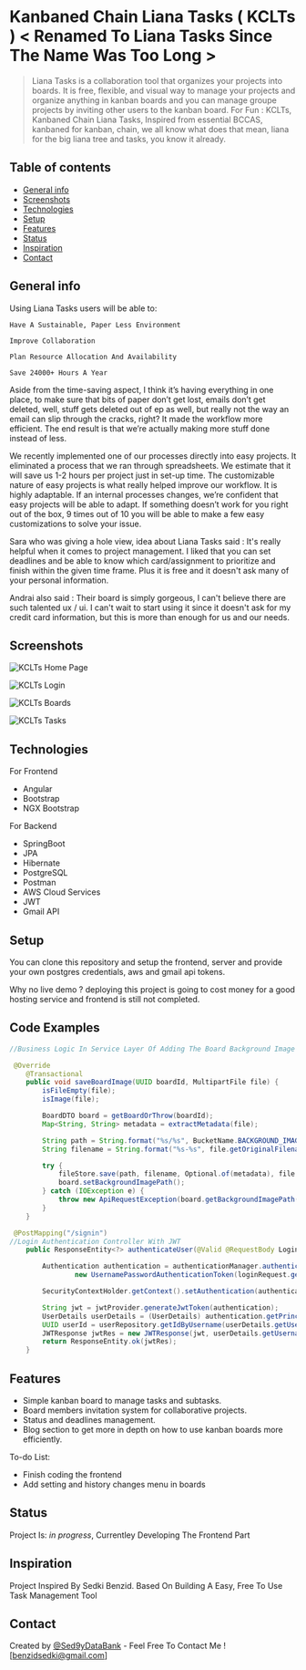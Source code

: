 # Kanbaned Chain Liana Tasks ( KCLTs ) < Renamed To Liana Tasks Since The Name Was Too Long >
> Liana Tasks is a collaboration tool that organizes your projects into boards. It is free, flexible, and visual way to manage your projects and organize anything in kanban boards and you can manage groupe projects by inviting other users to the kanban board.
> For Fun : KCLTs, Kanbaned Chain Liana Tasks, Inspired from essential BCCAS, kanbaned for kanban, chain, we all know what does that mean, liana for the big liana tree and tasks, you know it already.

## Table of contents
* [General info](#general-info)
* [Screenshots](#screenshots)
* [Technologies](#technologies)
* [Setup](#setup)
* [Features](#features)
* [Status](#status)
* [Inspiration](#inspiration)
* [Contact](#contact)

## General info
Using Liana Tasks users will be able to:

    Have A Sustainable, Paper Less Environment

    Improve Collaboration

    Plan Resource Allocation And Availability

    Save 24000+ Hours A Year

Aside from the time-saving aspect, I think it’s having everything in one place, to make sure that bits of paper don’t get lost, emails don’t get deleted, well, stuff gets deleted out of ep as well, but really not the way an email can slip through the cracks, right? It made the workflow more efficient. The end result is that we’re actually making more stuff done instead of less.

We recently implemented one of our processes directly into easy projects. It eliminated a process that we ran through spreadsheets. We estimate that it will save us 1-2 hours per project just in set-up time. The customizable nature of easy projects is what really helped improve our workflow. It is highly adaptable. If an internal processes changes, we’re confident that easy projects will be able to adapt. If something doesn’t work for you right out of the box, 9 times out of 10 you will be able to make a few easy customizations to solve your issue.

Sara who was giving a hole view, idea about Liana Tasks said :  It's really helpful when it comes to project management. I liked that you can set deadlines and be able to know which card/assignment to prioritize and finish within the given time frame. Plus it is free and it doesn't ask many of your personal information.

Andrai also said : Their board is simply gorgeous, I can't believe there are such talented ux / ui. I can't wait to start using it since it doesn't ask for my credit card information, but this is more than enough for us and our needs.

## Screenshots
![KCLTs Home Page](https://github.com/Sed9yDataBank/Kanbaned-Chain-Liana-Tasks/blob/master/KCLTS%20Screenshots/First.gif)

![KCLTs Login](https://github.com/Sed9yDataBank/Kanbaned-Chain-Liana-Tasks/blob/master/KCLTS%20Screenshots/Login.gif)

![KCLTs Boards](https://github.com/Sed9yDataBank/Kanbaned-Chain-Liana-Tasks/blob/master/KCLTS%20Screenshots/Boards.gif)

![KCLTs Tasks](https://github.com/Sed9yDataBank/Kanbaned-Chain-Liana-Tasks/blob/master/KCLTS%20Screenshots/Tasks.gif)

## Technologies

For Frontend
* Angular 
* Bootstrap
* NGX Bootstrap

For Backend
* SpringBoot
* JPA 
* Hibernate
* PostgreSQL
* Postman
* AWS Cloud Services
* JWT
* Gmail API


## Setup

You can clone this repository and setup the frontend, server and provide your own postgres credentials, aws and gmail api tokens.

Why no live demo ? deploying this project is going to cost money for a good hosting service and frontend is still not completed.

## Code Examples

```java
//Business Logic In Service Layer Of Adding The Board Background Image To The AWS S3 Bucket And Saving Its Path To The Data Base. 

 @Override
    @Transactional
    public void saveBoardImage(UUID boardId, MultipartFile file) {
        isFileEmpty(file);
        isImage(file);

        BoardDTO board = getBoardOrThrow(boardId);
        Map<String, String> metadata = extractMetadata(file);

        String path = String.format("%s/%s", BucketName.BACKGROUND_IMAGE.getBucketName(), board.getBoardId());
        String filename = String.format("%s-%s", file.getOriginalFilename(), UUID.randomUUID());

        try {
            fileStore.save(path, filename, Optional.of(metadata), file.getInputStream());
            board.setBackgroundImagePath();
        } catch (IOException e) {
            throw new ApiRequestException(board.getBackgroundImagePath() + " Could Not Be Saved");
        }
    }
 ``` 

```java
 @PostMapping("/signin")
//Login Authentication Controller With JWT
    public ResponseEntity<?> authenticateUser(@Valid @RequestBody LoginForm loginRequest) {

        Authentication authentication = authenticationManager.authenticate(
                new UsernamePasswordAuthenticationToken(loginRequest.getUsername(), loginRequest.getPassword()));

        SecurityContextHolder.getContext().setAuthentication(authentication);

        String jwt = jwtProvider.generateJwtToken(authentication);
        UserDetails userDetails = (UserDetails) authentication.getPrincipal();
        UUID userId = userRepository.getIdByUsername(userDetails.getUsername());
        JWTResponse jwtRes = new JWTResponse(jwt, userDetails.getUsername(), userDetails.getAuthorities(), userId);
        return ResponseEntity.ok(jwtRes);
    }
 ``` 

## Features

* Simple kanban board to manage tasks and subtasks.
* Board members invitation system for collaborative projects.
* Status and deadlines management.
* Blog section to get more in depth on how to use kanban boards more efficiently.

To-do List:
* Finish coding the frontend
* Add setting and history changes menu in boards

## Status
Project Is: _in progress_, Currentley Developing The Frontend Part 

## Inspiration
Project Inspired By Sedki Benzid. Based On Building A Easy, Free To Use Task Management Tool

## Contact
Created by [@Sed9yDataBank](https://github.com/Sed9yDataBank) - Feel Free To Contact Me ! [benzidsedki@gmail.com]
